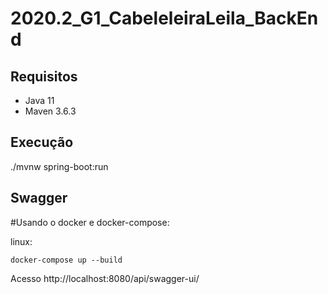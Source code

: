 # 2020.2_G1_CabeleleiraLeila_BackEnd


## Requisitos 

* Java 11
* Maven 3.6.3

## Execução

./mvnw spring-boot:run 

## Swagger

#Usando o docker e docker-compose:

linux: 

```console
docker-compose up --build
```
Acesso http://localhost:8080/api/swagger-ui/
